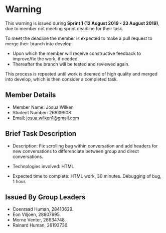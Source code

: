 # Warning

This warning is issued during **Sprint 1 (12 August 2019 - 23 August 2019)**, due to member not meeting sprint deadline for their task.

To meet the deadline the member is expected to make a pull request to merge their branch into develop:

* Upon which the member will receive constructive feedback to improve/fix the work, if needed.
* Thereafter the branch will be tested and reviewed again.

This process is repeated until work is deemed of high quality and merged into develop, which is then consider a completed task.

## Member Details

* Member Name: Josua Wilken
* Student Number: 26939908
* Email: josua.wilken1@gmail.com

## Brief Task Description

* Description: 
Fix scrolling bug within conversation and add headers for new conversations to differenciate between group and direct conversations.

* Technologies involved: 
HTML

* Expected time to complete: 
HTML work, 30 minutes. Debugging of bug, 1 hour.

## Issued By Group Leaders

* Coenraad Human, 28410629.
* Eon Viljoen, 28807995.
* Morne Venter, 28634748.
* Rainard Human, 26193736.
